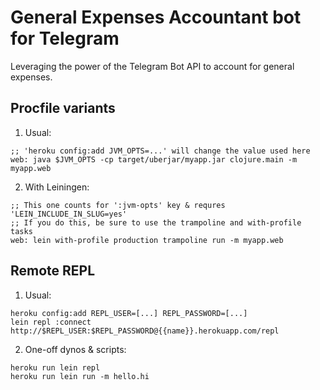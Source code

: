 # General Expenses Accountant bot for Telegram

Leveraging the power of the Telegram Bot API to account for general expenses.

## Procfile variants

1. Usual:
```
;; 'heroku config:add JVM_OPTS=...' will change the value used here
web: java $JVM_OPTS -cp target/uberjar/myapp.jar clojure.main -m myapp.web
```

2. With Leiningen:
```
;; This one counts for ':jvm-opts' key & requres 'LEIN_INCLUDE_IN_SLUG=yes'
;; If you do this, be sure to use the trampoline and with-profile tasks
web: lein with-profile production trampoline run -m myapp.web
```

## Remote REPL

1. Usual:
```
heroku config:add REPL_USER=[...] REPL_PASSWORD=[...]
lein repl :connect http://$REPL_USER:$REPL_PASSWORD@{{name}}.herokuapp.com/repl
```

2. One-off dynos & scripts:
```
heroku run lein repl
heroku run lein run -m hello.hi
```